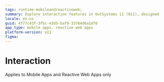 ```yaml
---
tags: runtime-mobileandreactiveweb;  
summary: Explore interaction features in OutSystems 11 (O11), designed exclusively for Mobile Apps and Reactive Web Apps.
locale: en-us
guid: 4f77c43f-3fbc-43d5-baf0-33784d6a1df0
app_type: mobile apps, reactive web apps
platform-version: o11
figma:
---
```


# Interaction

<div class="info" markdown="1">

Applies to Mobile Apps and Reactive Web Apps only

</div>
